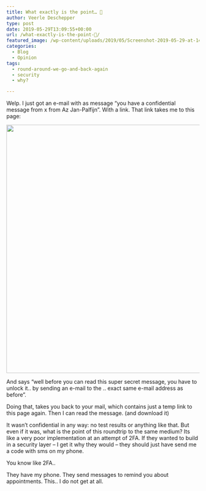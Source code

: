 ```yaml
---
title: What exactly is the point… 🤨
author: Veerle Deschepper
type: post
date: 2019-05-29T13:09:55+00:00
url: /what-exactly-is-the-point-🤨/
featured_image: /wp-content/uploads/2019/05/Screenshot-2019-05-29-at-14.58.19.png
categories:
  - Blog
  - Opinion
tags:
  - round-around-we-go-and-back-again
  - security
  - why?

---
```

Welp. I just got an e-mail with as message &#8220;you have a confidential message from x from Az Jan-Palfijn&#8221;. With a link. That link takes me to this page:

<img class="aligncenter size-full wp-image-633" src="https://i0.wp.com/gompje.be/wp-content/uploads/2019/05/Screenshot-2019-05-29-at-14.58.19.png?resize=1486%2C648&#038;ssl=1" alt="" width="1486" height="648" srcset="https://i0.wp.com/gompje.be/wp-content/uploads/2019/05/Screenshot-2019-05-29-at-14.58.19.png?w=1486&ssl=1 1486w, https://i0.wp.com/gompje.be/wp-content/uploads/2019/05/Screenshot-2019-05-29-at-14.58.19.png?resize=300%2C131&ssl=1 300w, https://i0.wp.com/gompje.be/wp-content/uploads/2019/05/Screenshot-2019-05-29-at-14.58.19.png?resize=768%2C335&ssl=1 768w, https://i0.wp.com/gompje.be/wp-content/uploads/2019/05/Screenshot-2019-05-29-at-14.58.19.png?resize=1024%2C447&ssl=1 1024w, https://i0.wp.com/gompje.be/wp-content/uploads/2019/05/Screenshot-2019-05-29-at-14.58.19.png?resize=150%2C65&ssl=1 150w" sizes="(max-width: 1000px) 100vw, 1000px" data-recalc-dims="1" /> 

And says &#8220;well before you can read this super secret message, you have to unlock it.. by sending an e-mail to the .. exact same e-mail address as before&#8221;.

Doing that, takes you back to your mail, which contains just a temp link to this page again. Then I can read the message. (and download it)

It wasn&#8217;t confidential in any way: no test results or anything like that. But even if it was, what is the point of this roundtrip to the same medium? Its like a very poor implementation at an attempt of 2FA. If they wanted to build in a security layer &#8211; I get it why they would &#8211; they should just have send me a code with sms on my phone.

You know like 2FA..

They have my phone. They send messages to remind you about appointments. This.. I do not get at all.

&nbsp;
